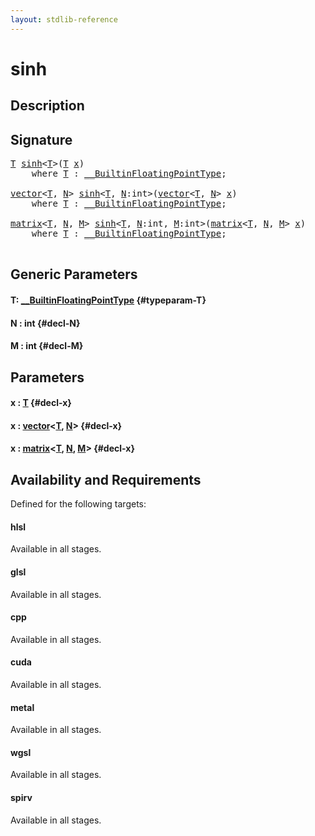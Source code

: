 ```yaml
---
layout: stdlib-reference
---
```


# sinh

## Description





## Signature 

<pre>
<a href="/stdlib-reference/global-decls/sinh#typeparam-T" class="code_type">T</a> <a href="/stdlib-reference/global-decls/sinh">sinh</a>&lt;<a href="/stdlib-reference/global-decls/sinh#typeparam-T" class="code_type">T</a>&gt;(<a href="/stdlib-reference/global-decls/sinh#typeparam-T" class="code_type">T</a> <a href="/stdlib-reference/global-decls/sinh#decl-x" class="code_param">x</a>)
    <span class='code_keyword'>where</span> <a href="/stdlib-reference/global-decls/sinh#typeparam-T" class="code_type">T</a> : <a href="/stdlib-reference/interfaces/BuiltinFloatingPointType/index" class="code_type">__BuiltinFloatingPointType</a>;

<a href="/stdlib-reference/types/vector/index" class="code_type">vector</a>&lt;<a href="/stdlib-reference/global-decls/sinh#typeparam-T" class="code_type">T</a>, <a href="/stdlib-reference/global-decls/sinh#decl-N" class="code_var">N</a>&gt; <a href="/stdlib-reference/global-decls/sinh">sinh</a>&lt;<a href="/stdlib-reference/global-decls/sinh#typeparam-T" class="code_type">T</a>, <a href="/stdlib-reference/global-decls/sinh#decl-N" class="code_var">N</a>:<span class="code_keyword">int</span>&gt;(<a href="/stdlib-reference/types/vector/index" class="code_type">vector</a>&lt;<a href="/stdlib-reference/global-decls/sinh#typeparam-T" class="code_type">T</a>, <a href="/stdlib-reference/global-decls/sinh#decl-N" class="code_var">N</a>&gt; <a href="/stdlib-reference/global-decls/sinh#decl-x" class="code_param">x</a>)
    <span class='code_keyword'>where</span> <a href="/stdlib-reference/global-decls/sinh#typeparam-T" class="code_type">T</a> : <a href="/stdlib-reference/interfaces/BuiltinFloatingPointType/index" class="code_type">__BuiltinFloatingPointType</a>;

<a href="/stdlib-reference/types/matrix/index" class="code_type">matrix</a>&lt;<a href="/stdlib-reference/global-decls/sinh#typeparam-T" class="code_type">T</a>, <a href="/stdlib-reference/global-decls/sinh#decl-N" class="code_var">N</a>, <a href="/stdlib-reference/global-decls/sinh#decl-M" class="code_var">M</a>&gt; <a href="/stdlib-reference/global-decls/sinh">sinh</a>&lt;<a href="/stdlib-reference/global-decls/sinh#typeparam-T" class="code_type">T</a>, <a href="/stdlib-reference/global-decls/sinh#decl-N" class="code_var">N</a>:<span class="code_keyword">int</span>, <a href="/stdlib-reference/global-decls/sinh#decl-M" class="code_var">M</a>:<span class="code_keyword">int</span>&gt;(<a href="/stdlib-reference/types/matrix/index" class="code_type">matrix</a>&lt;<a href="/stdlib-reference/global-decls/sinh#typeparam-T" class="code_type">T</a>, <a href="/stdlib-reference/global-decls/sinh#decl-N" class="code_var">N</a>, <a href="/stdlib-reference/global-decls/sinh#decl-M" class="code_var">M</a>&gt; <a href="/stdlib-reference/global-decls/sinh#decl-x" class="code_param">x</a>)
    <span class='code_keyword'>where</span> <a href="/stdlib-reference/global-decls/sinh#typeparam-T" class="code_type">T</a> : <a href="/stdlib-reference/interfaces/BuiltinFloatingPointType/index" class="code_type">__BuiltinFloatingPointType</a>;

</pre>

## Generic Parameters

#### T: [\_\_BuiltinFloatingPointType](/stdlib-reference/interfaces/BuiltinFloatingPointType/index) {#typeparam-T}
#### N  : int {#decl-N}
#### M  : int {#decl-M}

## Parameters

#### x  : [T](/stdlib-reference/global-decls/sinh#typeparam-T) {#decl-x}
#### x  : [vector](/stdlib-reference/types/vector/index)\<[T](/stdlib-reference/types/vector/index#typeparam-T), [N](/stdlib-reference/types/vector/index#decl-N)\> {#decl-x}
#### x  : [matrix](/stdlib-reference/types/matrix/index)\<[T](/stdlib-reference/types/matrix/T), [N](/stdlib-reference/types/matrix/index#decl-N), [M](/stdlib-reference/types/matrix/index#decl-M)\> {#decl-x}

## Availability and Requirements

Defined for the following targets:

#### hlsl
Available in all stages.

#### glsl
Available in all stages.

#### cpp
Available in all stages.

#### cuda
Available in all stages.

#### metal
Available in all stages.

#### wgsl
Available in all stages.

#### spirv
Available in all stages.




